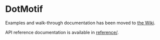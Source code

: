 # DotMotif

Examples and walk-through documentation has been moved to [the Wiki](https://github.com/aplbrain/dotmotif/wiki).

API reference documentation is available in [reference/](reference). 
